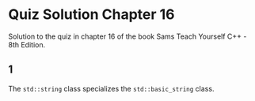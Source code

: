 # Quiz Solution Chapter 16

Solution to the quiz in chapter 16 of the book Sams Teach Yourself C++ - 8th Edition.

## 1

The `std::string` class specializes the `std::basic_string` class.
